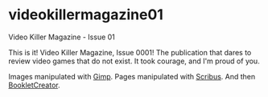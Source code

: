 # videokillermagazine01
Video Killer Magazine - Issue 01

This is it! Video Killer Magazine, Issue 0001! The publication
that dares to review video games that do not exist. It took
courage, and I'm proud of you.

Images manipulated with [Gimp](http://gimp.org).
Pages manipulated with [Scribus](http://scribus.net).
And then [BookletCreator](http://bookletcreator.com).
